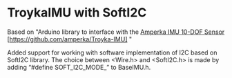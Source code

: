 # TroykaIMU with SoftI2C

Based on "Arduino library to interface with the [Amperka IMU 10-DOF Sensor](https://amperka.ru/product/troyka-imu-10-dof) [https://github.com/amperka/Troyka-IMU] " 

Added support for working with software implementation of I2C based on SoftI2C library. The choice between <Wire.h> and <SoftI2C.h> is made by adding “#define SOFT_I2C_MODE_” to BaseIMU.h.
